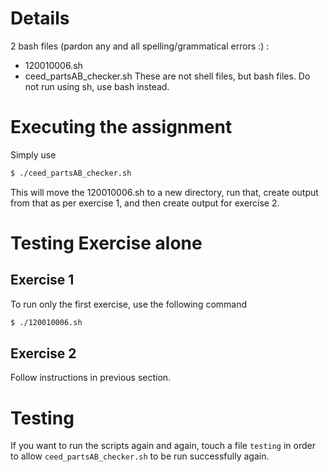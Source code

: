 # Details
2 bash files (pardon any and all spelling/grammatical errors :) :
* 120010006.sh
* ceed_partsAB_checker.sh
These are not shell files, but bash files. Do not run using sh, use
bash instead.

# Executing the assignment
Simply use
```bash
$ ./ceed_partsAB_checker.sh
```
This will move the 120010006.sh to a new directory, run
that, create output from that as per exercise 1, and then create
output for exercise 2.

# Testing Exercise alone
## Exercise 1
To run only the first exercise, use the following command
```bash
$ ./120010006.sh
```
## Exercise 2
Follow instructions in previous section.

# Testing
If you want to run the scripts again and again, touch a file
```testing``` in order to allow ```ceed_partsAB_checker.sh``` to be
run successfully again.
